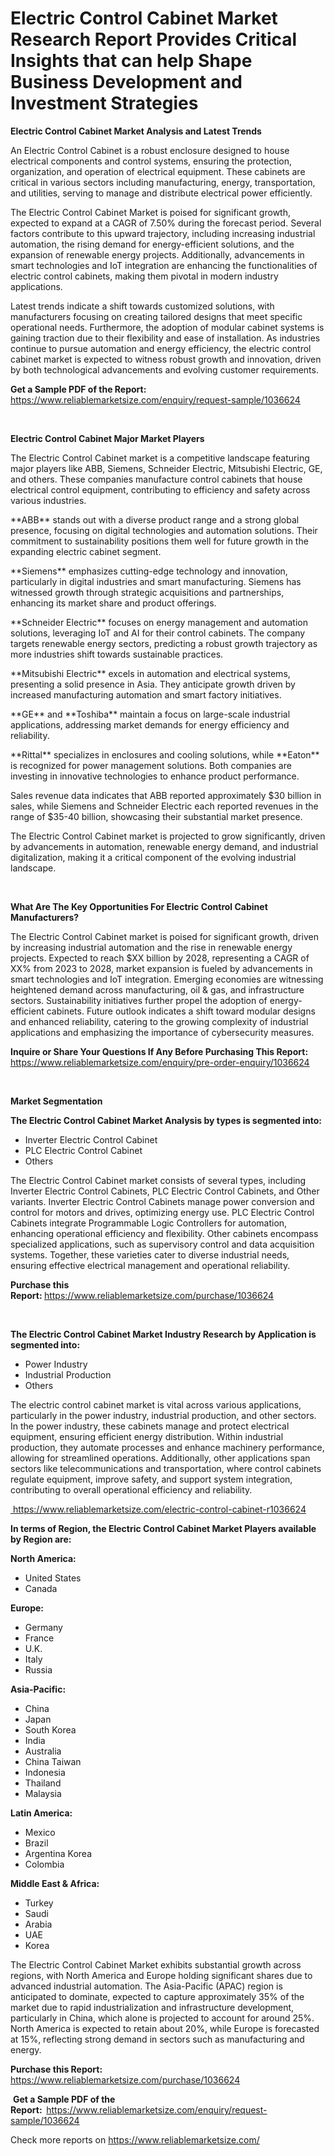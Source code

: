 <p><h1>Electric Control Cabinet Market Research Report Provides Critical Insights that can help Shape Business Development and Investment Strategies</h1></p><p><strong>Electric Control Cabinet Market Analysis and Latest Trends</strong></p>
<p><p>An Electric Control Cabinet is a robust enclosure designed to house electrical components and control systems, ensuring the protection, organization, and operation of electrical equipment. These cabinets are critical in various sectors including manufacturing, energy, transportation, and utilities, serving to manage and distribute electrical power efficiently. </p><p>The Electric Control Cabinet Market is poised for significant growth, expected to expand at a CAGR of 7.50% during the forecast period. Several factors contribute to this upward trajectory, including increasing industrial automation, the rising demand for energy-efficient solutions, and the expansion of renewable energy projects. Additionally, advancements in smart technologies and IoT integration are enhancing the functionalities of electric control cabinets, making them pivotal in modern industry applications.</p><p>Latest trends indicate a shift towards customized solutions, with manufacturers focusing on creating tailored designs that meet specific operational needs. Furthermore, the adoption of modular cabinet systems is gaining traction due to their flexibility and ease of installation. As industries continue to pursue automation and energy efficiency, the electric control cabinet market is expected to witness robust growth and innovation, driven by both technological advancements and evolving customer requirements.</p></p>
<p><strong>Get a Sample PDF of the Report:&nbsp;</strong> <a href="https://www.reliablemarketsize.com/enquiry/request-sample/1036624?utm_campaign=1840&utm_medium=2&utm_source=Github&utm_content=ia&utm_term=16022025&utm_id=electric-control-cabinet">https://www.reliablemarketsize.com/enquiry/request-sample/1036624</a></p>
<p>&nbsp;</p>
<p><strong>Electric Control Cabinet Major Market Players</strong></p>
<p><p>The Electric Control Cabinet market is a competitive landscape featuring major players like ABB, Siemens, Schneider Electric, Mitsubishi Electric, GE, and others. These companies manufacture control cabinets that house electrical control equipment, contributing to efficiency and safety across various industries.</p><p>**ABB** stands out with a diverse product range and a strong global presence, focusing on digital technologies and automation solutions. Their commitment to sustainability positions them well for future growth in the expanding electric cabinet segment.</p><p>**Siemens** emphasizes cutting-edge technology and innovation, particularly in digital industries and smart manufacturing. Siemens has witnessed growth through strategic acquisitions and partnerships, enhancing its market share and product offerings.</p><p>**Schneider Electric** focuses on energy management and automation solutions, leveraging IoT and AI for their control cabinets. The company targets renewable energy sectors, predicting a robust growth trajectory as more industries shift towards sustainable practices.</p><p>**Mitsubishi Electric** excels in automation and electrical systems, presenting a solid presence in Asia. They anticipate growth driven by increased manufacturing automation and smart factory initiatives.</p><p>**GE** and **Toshiba** maintain a focus on large-scale industrial applications, addressing market demands for energy efficiency and reliability.</p><p>**Rittal** specializes in enclosures and cooling solutions, while **Eaton** is recognized for power management solutions. Both companies are investing in innovative technologies to enhance product performance.</p><p>Sales revenue data indicates that ABB reported approximately $30 billion in sales, while Siemens and Schneider Electric each reported revenues in the range of $35-40 billion, showcasing their substantial market presence.</p><p>The Electric Control Cabinet market is projected to grow significantly, driven by advancements in automation, renewable energy demand, and industrial digitalization, making it a critical component of the evolving industrial landscape.</p></p>
<p>&nbsp;</p>
<p><strong>What Are The Key Opportunities For Electric Control Cabinet Manufacturers?</strong></p>
<p><p>The Electric Control Cabinet market is poised for significant growth, driven by increasing industrial automation and the rise in renewable energy projects. Expected to reach $XX billion by 2028, representing a CAGR of XX% from 2023 to 2028, market expansion is fueled by advancements in smart technologies and IoT integration. Emerging economies are witnessing heightened demand across manufacturing, oil & gas, and infrastructure sectors. Sustainability initiatives further propel the adoption of energy-efficient cabinets. Future outlook indicates a shift toward modular designs and enhanced reliability, catering to the growing complexity of industrial applications and emphasizing the importance of cybersecurity measures.</p></p>
<p><strong>Inquire or Share Your Questions If Any Before Purchasing This Report:</strong> <a href="https://www.reliablemarketsize.com/enquiry/pre-order-enquiry/1036624?utm_campaign=1840&utm_medium=2&utm_source=Github&utm_content=ia&utm_term=16022025&utm_id=electric-control-cabinet">https://www.reliablemarketsize.com/enquiry/pre-order-enquiry/1036624</a></p>
<p>&nbsp;</p>
<p><strong>Market Segmentation</strong></p>
<p><strong>The Electric Control Cabinet Market Analysis by types is segmented into:</strong></p>
<p><ul><li>Inverter Electric Control Cabinet</li><li>PLC Electric Control Cabinet</li><li>Others</li></ul></p>
<p><p>The Electric Control Cabinet market consists of several types, including Inverter Electric Control Cabinets, PLC Electric Control Cabinets, and Other variants. Inverter Electric Control Cabinets manage power conversion and control for motors and drives, optimizing energy use. PLC Electric Control Cabinets integrate Programmable Logic Controllers for automation, enhancing operational efficiency and flexibility. Other cabinets encompass specialized applications, such as supervisory control and data acquisition systems. Together, these varieties cater to diverse industrial needs, ensuring effective electrical management and operational reliability.</p></p>
<p><strong>Purchase this Report:&nbsp;</strong><a href="https://www.reliablemarketsize.com/purchase/1036624?utm_campaign=1840&utm_medium=2&utm_source=Github&utm_content=ia&utm_term=16022025&utm_id=electric-control-cabinet">https://www.reliablemarketsize.com/purchase/1036624</a></p>
<p>&nbsp;</p>
<p><strong>The Electric Control Cabinet Market Industry Research by Application is segmented into:</strong></p>
<p><ul><li>Power Industry</li><li>Industrial Production</li><li>Others</li></ul></p>
<p><p>The electric control cabinet market is vital across various applications, particularly in the power industry, industrial production, and other sectors. In the power industry, these cabinets manage and protect electrical equipment, ensuring efficient energy distribution. Within industrial production, they automate processes and enhance machinery performance, allowing for streamlined operations. Additionally, other applications span sectors like telecommunications and transportation, where control cabinets regulate equipment, improve safety, and support system integration, contributing to overall operational efficiency and reliability.</p></p>
<p><a href="https://www.reliablemarketsize.com/electric-control-cabinet-r1036624?utm_campaign=1840&utm_medium=2&utm_source=Github&utm_content=ia&utm_term=16022025&utm_id=electric-control-cabinet">&nbsp;https://www.reliablemarketsize.com/electric-control-cabinet-r1036624</a></p>
<p><strong>In terms of Region, the Electric Control Cabinet Market Players available by Region are:</strong></p>
<p>
    <p> <strong> North America: </strong>
        <ul>
            <li>United States</li>
            <li>Canada</li>
        </ul>
        </p> 
    <p> <strong> Europe: </strong>
        <ul>
            <li>Germany</li>
            <li>France</li>
            <li>U.K.</li>
            <li>Italy</li>
            <li>Russia</li>
        </ul>
        </p> 
    <p> <strong> Asia-Pacific: </strong>
        <ul>
            <li>China</li>
            <li>Japan</li>
            <li>South Korea</li>
            <li>India</li>
            <li>Australia</li>
            <li>China Taiwan</li>
            <li>Indonesia</li>
            <li>Thailand</li>
            <li>Malaysia</li>
        </ul>
        </p> 
    <p> <strong> Latin America: </strong>
        <ul>
            <li>Mexico</li>
            <li>Brazil</li>
            <li>Argentina Korea</li>
            <li>Colombia</li>
        </ul>
        </p> 
    <p> <strong> Middle East & Africa: </strong>
        <ul>
            <li>Turkey</li>
            <li>Saudi</li>
            <li>Arabia</li>
            <li>UAE</li>
            <li>Korea</li>
        </ul>
    </p>
    </p>
<p><p>The Electric Control Cabinet Market exhibits substantial growth across regions, with North America and Europe holding significant shares due to advanced industrial automation. The Asia-Pacific (APAC) region is anticipated to dominate, expected to capture approximately 35% of the market due to rapid industrialization and infrastructure development, particularly in China, which alone is projected to account for around 25%. North America is expected to retain about 20%, while Europe is forecasted at 15%, reflecting strong demand in sectors such as manufacturing and energy.</p></p>
<p><strong>Purchase this Report: </strong><a href="https://www.reliablemarketsize.com/purchase/1036624?utm_campaign=1840&utm_medium=2&utm_source=Github&utm_content=ia&utm_term=16022025&utm_id=electric-control-cabinet">https://www.reliablemarketsize.com/purchase/1036624</a></p>
<p>&nbsp;<strong>Get a Sample PDF of the Report:&nbsp;&nbsp;</strong><a href="https://www.reliablemarketsize.com/enquiry/request-sample/1036624?utm_campaign=1840&utm_medium=2&utm_source=Github&utm_content=ia&utm_term=16022025&utm_id=electric-control-cabinet">https://www.reliablemarketsize.com/enquiry/request-sample/1036624</a></p>
<p><strong></strong></p>
<p>Check more reports on <a href="https://www.reliablemarketsize.com/?utm_campaign=1840&utm_medium=2&utm_source=Github&utm_content=ia&utm_term=16022025&utm_id=electric-control-cabinet">https://www.reliablemarketsize.com/</a></p>